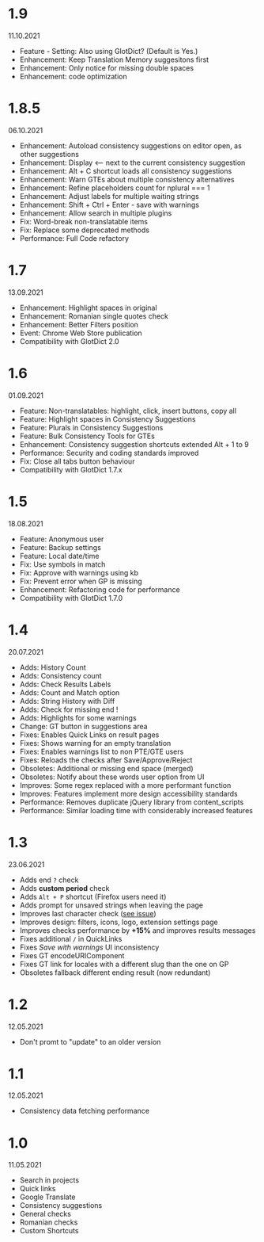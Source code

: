 # 1.9
11.10.2021
- Feature - Setting: Also using GlotDict? (Default is Yes.)
- Enhancement: Keep Translation Memory suggesitons first
- Enhancement: Only notice for missing double spaces
- Enhancement: code optimization

# 1.8.5
06.10.2021
- Enhancement: Autoload consistency suggestions on editor open, as other suggestions
- Enhancement: Display ⟵ next to the current consistency suggestion
- Enhancement: Alt + C shortcut loads all consistency suggestions
- Enhancement: Warn GTEs about multiple consistency alternatives
- Enhancement: Refine placeholders count for nplural === 1
- Enhancement: Adjust labels for multiple waiting strings
- Enhancement: Shift + Ctrl + Enter - save with warnings
- Enhancement: Allow search in multiple plugins
- Fix: Word-break non-translatable items
- Fix: Replace some deprecated methods
- Performance: Full Code refactory

# 1.7
13.09.2021
- Enhancement: Highlight spaces in original
- Enhancement: Romanian single quotes check
- Enhancement: Better Filters position
- Event: Chrome Web Store publication
- Compatibility with GlotDict 2.0

# 1.6
01.09.2021
- Feature: Non-translatables: highlight, click, insert buttons, copy all
- Feature: Highlight spaces in Consistency Suggestions
- Feature: Plurals in Consistency Suggestions
- Feature: Bulk Consistency Tools for GTEs
- Enhancement: Consistency suggestion shortcuts extended Alt + 1 to 9
- Performance: Security and coding standards improved
- Fix: Close all tabs button behaviour
- Compatibility with GlotDict 1.7.x

# 1.5
18.08.2021
- Feature: Anonymous user
- Feature: Backup settings
- Feature: Local date/time
- Fix: Use symbols in match
- Fix: Approve with warnings using kb
- Fix: Prevent error when GP is missing
- Enhancement: Refactoring code for performance
- Compatibility with GlotDict 1.7.0

# 1.4
20.07.2021
- Adds: History Count
- Adds: Consistency count
- Adds: Check Results Labels
- Adds: Count and Match option
- Adds: String History with Diff
- Adds: Check for missing end !
- Adds: Highlights for some warnings
- Change: GT button in suggestions area
- Fixes: Enables Quick Links on result pages
- Fixes: Shows warning for an empty translation
- Fixes: Enables warnings list to non PTE/GTE users
- Fixes: Reloads the checks after Save/Approve/Reject
- Obsoletes: Additional or missing end space (merged)
- Obsoletes: Notify about these words user option from UI
- Improves: Some regex replaced with a more performant function
- Improves: Features implement more design accessibility standards
- Performance: Removes duplicate jQuery library from content_scripts
- Performance: Similar loading time with considerably increased features

# 1.3
23.06.2021
* Adds end `?` check
* Adds **custom period** check
* Adds `Alt + P` shortcut (Firefox users need it)
* Adds prompt for unsaved strings when leaving the page
* Improves last character check ([see issue](https://github.com/vlad-timotei/wpgp-tools/issues/1#issuecomment-843997677))
* Improves design: filters, icons, logo, extension settings page 
* Improves checks performance by **+15%** and improves results messages
* Fixes additional `/` in QuickLinks
* Fixes *Save with warnings* UI inconsistency
* Fixes GT encodeURIComponent
* Fixes GT link for locales with a different slug than the one on GP
* Obsoletes fallback different ending result (now redundant)

# 1.2
12.05.2021
* Don't promt to "update" to an older version

# 1.1
12.05.2021
* Consistency data fetching performance 

# 1.0
11.05.2021
  * Search in projects
  * Quick links
  * Google Translate
  * Consistency suggestions
  * General checks
  * Romanian checks
  * Custom Shortcuts
